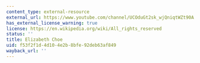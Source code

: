 ```yaml
---
content_type: external-resource
external_url: https://www.youtube.com/channel/UCOduGt2sk_wjQniqtWZt90A
has_external_license_warning: true
license: https://en.wikipedia.org/wiki/All_rights_reserved
status: ''
title: Elizabeth Choe
uid: f53f2f1d-4d10-4e2b-8bfe-92deb63af849
wayback_url: ''
---
```

